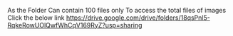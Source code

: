 As the Folder Can contain 100 files only 
To access the total files of images 
Click the below link
https://drive.google.com/drive/folders/18qsPnl5-RqkeRowUOlQwfWhCqV169RyZ?usp=sharing
